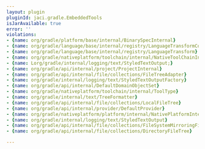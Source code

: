 ```yaml
---
layout: plugin
pluginId: jaci.gradle.EmbeddedTools
isJarAvailable: true
error: ''
violations:
- {name: org/gradle/platform/base/internal/BinarySpecInternal}
- {name: org/gradle/language/base/internal/registry/LanguageTransformContainer}
- {name: org/gradle/language/base/internal/registry/LanguageTransform}
- {name: org/gradle/nativeplatform/toolchain/internal/NativeToolChainInternal}
- {name: Lorg/gradle/internal/logging/text/StyledTextOutput;}
- {name: org/gradle/api/internal/project/ProjectInternal}
- {name: org/gradle/api/internal/file/collections/FileTreeAdapter}
- {name: org/gradle/internal/logging/text/StyledTextOutputFactory}
- {name: org/gradle/api/internal/DefaultDomainObjectSet}
- {name: org/gradle/nativeplatform/toolchain/internal/ToolType}
- {name: org/gradle/internal/text/TreeFormatter}
- {name: org/gradle/api/internal/file/collections/LocalFileTree}
- {name: org/gradle/api/internal/provider/DefaultProvider}
- {name: org/gradle/nativeplatform/platform/internal/NativePlatformInternal}
- {name: org/gradle/internal/logging/text/StyledTextOutput}
- {name: org/gradle/api/internal/file/collections/FileSystemMirroringFileTree}
- {name: org/gradle/api/internal/file/collections/DirectoryFileTree}

---
```

